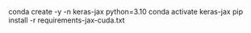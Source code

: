 conda create -y -n keras-jax python=3.10
conda activate keras-jax
pip install -r requirements-jax-cuda.txt